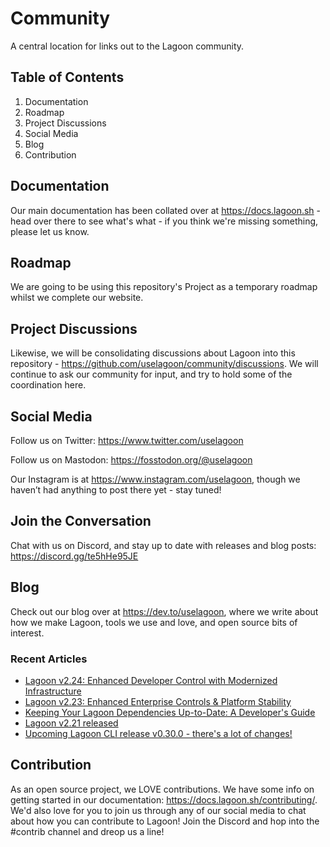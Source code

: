 # Community
A central location for links out to the Lagoon community.

## Table of Contents
1. Documentation
2. Roadmap
3. Project Discussions
4. Social Media
5. Blog
6. Contribution

## Documentation
Our main documentation has been collated over at https://docs.lagoon.sh - head over there to see what's what - if you think we're missing something, please let us know.

## Roadmap
We are going to be using this repository's Project as a temporary roadmap whilst we complete our website.

## Project Discussions
Likewise, we will be consolidating discussions about Lagoon into this repository - https://github.com/uselagoon/community/discussions. We will continue to ask our community for input, and try to hold some of the coordination here.

## Social Media

Follow us on Twitter: https://www.twitter.com/uselagoon

Follow us on Mastodon: https://fosstodon.org/@uselagoon

Our Instagram is at https://www.instagram.com/uselagoon, though we haven’t had anything to post there yet - stay tuned!

## Join the Conversation

Chat with us on Discord, and stay up to date with releases and blog posts: https://discord.gg/te5hHe95JE

## Blog

Check out our blog over at https://dev.to/uselagoon, where we write about how we make Lagoon, tools we use and love, and open source bits of interest.

### Recent Articles
<!--START_SECTION:devtofeed-->
* [Lagoon v2.24: Enhanced Developer Control with Modernized Infrastructure](https:&#x2F;&#x2F;dev.to&#x2F;uselagoon&#x2F;lagoon-v224-enhanced-developer-control-with-modernized-infrastructure-65n)
* [Lagoon v2.23: Enhanced Enterprise Controls &amp; Platform Stability](https:&#x2F;&#x2F;dev.to&#x2F;uselagoon&#x2F;lagoon-v223-enhanced-enterprise-controls-platform-stability-242g)
* [Keeping Your Lagoon Dependencies Up-to-Date: A Developer&#39;s Guide](https:&#x2F;&#x2F;dev.to&#x2F;uselagoon&#x2F;keeping-your-lagoon-dependencies-up-to-date-a-developers-guide-43k)
* [Lagoon v2.21 released](https:&#x2F;&#x2F;dev.to&#x2F;uselagoon&#x2F;lagoon-v221-released-2p7i)
* [Upcoming Lagoon CLI release v0.30.0 - there&#39;s a lot of changes!](https:&#x2F;&#x2F;dev.to&#x2F;uselagoon&#x2F;upcoming-lagoon-cli-release-v0300-theres-a-lot-of-changes-13d8)
<!--END_SECTION:devtofeed-->

## Contribution

As an open source project, we LOVE contributions. We have some info on getting started in our documentation: https://docs.lagoon.sh/contributing/. We'd also love for you to join us through any of our social media to chat about how you can contribute to Lagoon! Join the Discord and hop into the #contrib channel and dreop us a line!



